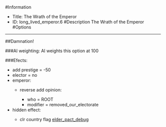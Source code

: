 #Information
 - Title: The Wrath of the Emperor
 - ID: long_lived_emperor.6
#Description
The Wrath of the Emperor
#Options

___
##Damnation!

###AI weighting:
AI weights this option at 100


###Efects:<ul><li>add prestige = -50</li><li>elector = no</li><li>emperor:</li><ul><li>reverse add opinion:</li><ul><li>who = ROOT</li><li>modifier = removed_our_electorate</li></ul></ul><li>hidden effect:</li><ul><li>clr country flag [elder_pact_debug](../flags/elder_pact_debug.md)</li></ul></ul>
